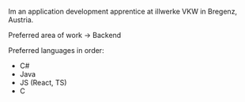 Im an application development apprentice
at illwerke VKW in Bregenz, Austria.

Preferred area of work -> Backend

Preferred languages in order:
- C#
- Java
- JS (React, TS)
- C






